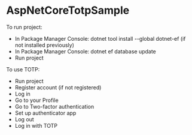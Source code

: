 # AspNetCoreTotpSample

To run project:
* In Package Manager Console: dotnet tool install --global dotnet-ef (if not installed previously)
* In Package Manager Console: dotnet ef database update
* Run project

To use TOTP:
* Run project
* Register account (if not registered)
* Log in
* Go to your Profile
* Go to Two-factor authentication
* Set up authenticator app
* Log out
* Log in with TOTP
